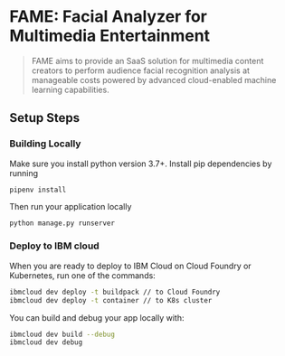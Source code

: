 # FAME: Facial Analyzer for Multimedia Entertainment
> FAME aims to provide an SaaS solution for multimedia content creators to perform audience facial recognition analysis at manageable costs powered by advanced cloud-enabled machine learning capabilities.

## Setup Steps

### Building Locally

Make sure you install python version 3.7+.
Install pip dependencies by running 
```
pipenv install
```
Then run your application locally
```bash
python manage.py runserver
```

### Deploy to IBM cloud
When you are ready to deploy to IBM Cloud on Cloud Foundry or Kubernetes, run one of the commands:

```bash
ibmcloud dev deploy -t buildpack // to Cloud Foundry
ibmcloud dev deploy -t container // to K8s cluster
```

You can build and debug your app locally with:

```bash
ibmcloud dev build --debug
ibmcloud dev debug
```
